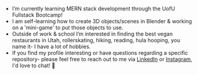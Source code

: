 - I’m currently learning MERN stack development through the UofU Fullstack Bootcamp!
- I am self-learning how to create 3D objects/scenes in Blender & working on a 'mini-game' to put those objects to use.
- Outside of work & school I’m interested in finding the best vegan restaurants in Utah, rollerskating, hiking, reading, hula hooping, you name it- I have a lot of hobbies.
- If you find my profile interesting or have questions regarding a specific repository- please feel free to reach out to me via [LinkedIn](https://www.linkedin.com/in/p-j-rasmussen-57123b1ab) or [Instagram](https://www.linkedin.com/in/p-j-rasmussen-57123b1ab), I'd love to chat! 💞️ 

<!---
whats-a-pj/whats-a-pj is a ✨ special ✨ repository because its `README.md` (this file) appears on your GitHub profile.
You can click the Preview link to take a look at your changes.
--->
